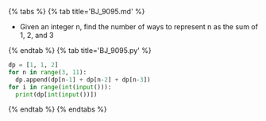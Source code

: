 {% tabs %}
{% tab title='BJ_9095.md' %}

* Given an integer n, find the number of ways to represent n as the sum of 1, 2, and 3

{% endtab %}
{% tab title='BJ_9095.py' %}

```py
dp = [1, 1, 2]
for n in range(3, 11):
  dp.append(dp[n-1] + dp[n-2] + dp[n-3])
for i in range(int(input())):
  print(dp[int(input())])
```

{% endtab %}
{% endtabs %}
